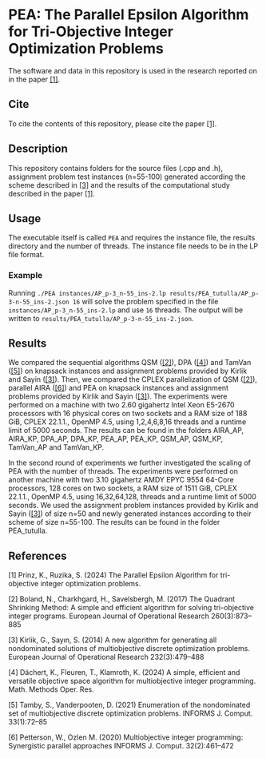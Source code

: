 # PEA: The Parallel Epsilon Algorithm for Tri-Objective Integer Optimization Problems

The software and data in this repository is used in the research reported on in the paper [[1]](#1).

## Cite

To cite the contents of this repository, please cite the paper [[1]](#1).

## Description

This repository contains folders for the source files (.cpp and .h), assignment problem test instances (n=55-100) generated according the scheme described in [[3]](#3) and the results of the computational study described in the paper [[1]](#1).

## Usage
The executable itself is called `PEA` and requires the instance file, the results directory and the number of threads. The instance file needs to be in the LP file format.

### Example 

Running `./PEA instances/AP_p-3_n-55_ins-2.lp results/PEA_tutulla/AP_p-3-n-55_ins-2.json 16` will solve the problem specified in the file `instances/AP_p-3_n-55_ins-2.lp` and use `16` threads. The output will be written to `results/PEA_tutulla/AP_p-3-n-55_ins-2.json`.


## Results
We compared the sequential algorithms QSM ([[2]](#2)), DPA ([[4]](#4)) and TamVan ([[5]](#5)) on knapsack instances and assignment problems provided by Kirlik and Sayin ([[3]](#3)).
Then, we compared the CPLEX parallelization of QSM ([[2]](#2)), parallel AIRA ([[6]](#6)) and PEA on knapsack instances and assignment problems provided by Kirlik and Sayin ([[3]](#3)). The experiments were performed on a machine with two 2.60 gigahertz Intel Xeon E5-2670 processors with 16 physical cores on two sockets and a RAM size of 188 GiB, CPLEX 22.1.1., OpenMP 4.5, using 1,2,4,6,8,16  threads and a runtime limit of 5000 seconds. The results can be found in the folders AIRA_AP, AIRA_KP, DPA_AP, DPA_KP, PEA_AP, PEA_KP, QSM_AP, QSM_KP, TamVan_AP and  TamVan_KP.

In the second round of experiments we further investigated the scaling of PEA with the number of threads. The experiments were performed on another machine with two 3.10 gigahertz AMDY EPYC 9554 64-Core processors, 128 cores on two sockets, a RAM size of 1511 GiB, CPLEX 22.1.1., OpenMP 4.5, using 16,32,64,128, threads and a runtime limit of 5000 seconds. We used the assignment problem instances provided by Kirlik and Sayin ([[3]](#3)) of size n=50 and newly generated instances according to their scheme of size n=55-100. The results can be found in the folder PEA_tutulla.


## References

<a id="1">[1]</a>
Prinz, K., Ruzika, S. (2024)
The Parallel Epsilon Algorithm for tri-objective integer optimization problems.

<a id="2">[2]</a>
Boland, N., Charkhgard, H., Savelsbergh, M. (2017)
The Quadrant Shrinking Method: A simple and efficient algorithm for solving tri-objective integer programs.
European Journal of Operational Research 260(3):873–885

<a id="3">[3]</a>
Kirlik, G., Sayın, S. (2014)
A new algorithm for generating all nondominated solutions of multiobjective discrete optimization problems.
European Journal of Operational Research 232(3):479–488

<a id="4">[4]</a>
Dächert, K., Fleuren, T., Klamroth, K. (2024)
A simple, efficient and versatile objective space algorithm for multiobjective integer programming.
Math. Methods Oper. Res. 

<a id="5">[5]</a>
Tamby, S., Vanderpooten, D. (2021)
Enumeration of the nondominated set of multiobjective discrete optimization problems.
INFORMS J. Comput. 33(1):72–85

<a id="6">[6]</a>
Petterson, W., Ozlen M. (2020)
Multiobjective integer programming: Synergistic parallel approaches
INFORMS J. Comput. 32(2):461–472
